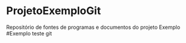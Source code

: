 # ProjetoExemploGit
Repositório de fontes de programas e documentos do projeto Exemplo
#Exemplo teste git
